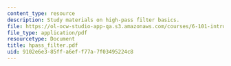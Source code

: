 ```yaml
---
content_type: resource
description: Study materials on high-pass filter basics.
file: https://ol-ocw-studio-app-qa.s3.amazonaws.com/courses/6-101-introductory-analog-electronics-laboratory-spring-2007/9102e6e385ffa6eff77a7f03495224c8_hpass_filter.pdf
file_type: application/pdf
resourcetype: Document
title: hpass_filter.pdf
uid: 9102e6e3-85ff-a6ef-f77a-7f03495224c8
---
```

